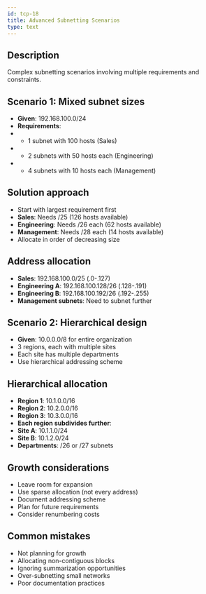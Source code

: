 ```yaml
---
id: tcp-18
title: Advanced Subnetting Scenarios
type: text
---
```



## Description

Complex subnetting scenarios involving multiple requirements and constraints.

## Scenario 1:  Mixed subnet sizes

- **Given**: 192.168.100.0/24
- **Requirements**: 
- - 1 subnet with 100 hosts (Sales)
- - 2 subnets with 50 hosts each (Engineering)
- - 4 subnets with 10 hosts each (Management)

## Solution approach

- Start with largest requirement first
- **Sales**: Needs /25 (126 hosts available)
- **Engineering**: Needs /26 each (62 hosts available)
- **Management**: Needs /28 each (14 hosts available)
- Allocate in order of decreasing size

## Address allocation

- **Sales**: 192.168.100.0/25 (.0-.127)
- **Engineering A**: 192.168.100.128/26 (.128-.191)
- **Engineering B**: 192.168.100.192/26 (.192-.255)
- **Management subnets**: Need to subnet further

## Scenario 2:  Hierarchical design

- **Given**: 10.0.0.0/8 for entire organization
- 3 regions, each with multiple sites
- Each site has multiple departments
- Use hierarchical addressing scheme

## Hierarchical allocation

- **Region 1**: 10.1.0.0/16
- **Region 2**: 10.2.0.0/16
- **Region 3**: 10.3.0.0/16
- **Each region subdivides further**: 
- **Site A**: 10.1.1.0/24
- **Site B**: 10.1.2.0/24
- **Departments**: /26 or /27 subnets

## Growth considerations

- Leave room for expansion
- Use sparse allocation (not every address)
- Document addressing scheme
- Plan for future requirements
- Consider renumbering costs

## Common mistakes

- Not planning for growth
- Allocating non-contiguous blocks
- Ignoring summarization opportunities
- Over-subnetting small networks
- Poor documentation practices